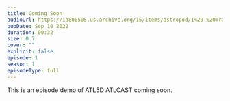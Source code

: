 ```yaml
---
title: Coming Soon
audioUrl: https://ia800505.us.archive.org/15/items/astropod/1%20-%20Trailer%20with%20BG%20%28enhanced%29.ogg
pubDate: Sep 10 2022
duration: 00:32
size: 0.7
cover: ""
explicit: false
episode: 1
season: 1
episodeType: full
---
```

This is an episode demo of ATL5D ATLCAST coming soon.